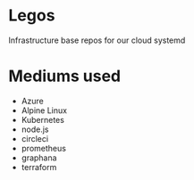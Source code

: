 # Legos
Infrastructure base repos for our cloud systemd 

# Mediums used
- Azure 
- Alpine Linux 
- Kubernetes
- node.js 
- circleci 
- prometheus 
- graphana 
- terraform
